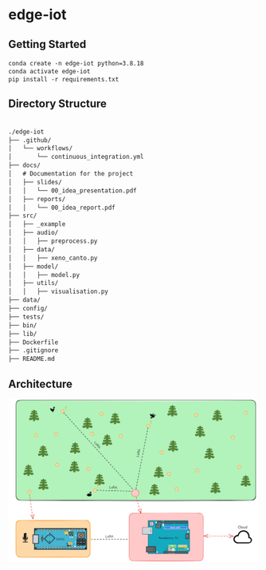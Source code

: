# edge-iot

## Getting Started

```
conda create -n edge-iot python=3.8.18
conda activate edge-iot
pip install -r requirements.txt
```

## Directory Structure

```markdown

./edge-iot
├── .github/
│   └── workflows/
│       └── continuous_integration.yml
├── docs/
│   # Documentation for the project
│   ├── slides/
│   │   └── 00_idea_presentation.pdf
│   ├── reports/
│   │   └── 00_idea_report.pdf
├── src/
│   ├── _example
│   ├── audio/
│   │   ├── preprocess.py
│   ├── data/
│   │   ├── xeno_canto.py
│   ├── model/
│   │   ├── model.py
│   ├── utils/
│   │   ├── visualisation.py
├── data/
├── config/
├── tests/
├── bin/
├── lib/
├── Dockerfile
├── .gitignore
├── README.md
```

## Architecture

![Architecture Design](assets/architecture_design.png)
